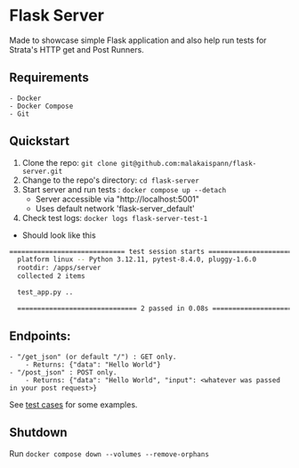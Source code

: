 # Flask Server

Made to showcase simple Flask application and also help run tests for Strata's HTTP get and Post Runners.

## Requirements

    - Docker
    - Docker Compose
    - Git

## Quickstart

1. Clone the repo: `git clone git@github.com:malakaispann/flask-server.git`
2. Change to the repo's directory: `cd flask-server`
3. Start server and run tests : `docker compose up --detach`
    - Server accessible via "http://localhost:5001"
    - Uses default network 'flask-server_default'
4. Check test logs: `docker logs flask-server-test-1`

-   Should look like this

```bash
============================= test session starts ==============================
  platform linux -- Python 3.12.11, pytest-8.4.0, pluggy-1.6.0
  rootdir: /apps/server
  collected 2 items

  test_app.py ..                                                           [100%]

  ============================== 2 passed in 0.08s ===============================
```

## Endpoints:

    - "/get_json" (or default "/") : GET only.
        - Returns: {"data": "Hello World"}
    - "/post_json" : POST only.
        - Returns: {"data": "Hello World", "input": <whatever was passed in your post request>}

See [test cases](./server/test_app.py) for some examples.

## Shutdown

Run `docker compose down --volumes --remove-orphans`
